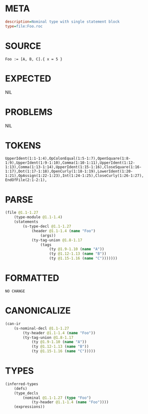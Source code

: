 # META
~~~ini
description=Nominal type with single statement block
type=file:Foo.roc
~~~
# SOURCE
~~~roc
Foo := [A, B, C].{ x = 5 }
~~~
# EXPECTED
NIL
# PROBLEMS
NIL
# TOKENS
~~~zig
UpperIdent(1:1-1:4),OpColonEqual(1:5-1:7),OpenSquare(1:8-1:9),UpperIdent(1:9-1:10),Comma(1:10-1:11),UpperIdent(1:12-1:13),Comma(1:13-1:14),UpperIdent(1:15-1:16),CloseSquare(1:16-1:17),Dot(1:17-1:18),OpenCurly(1:18-1:19),LowerIdent(1:20-1:21),OpAssign(1:22-1:23),Int(1:24-1:25),CloseCurly(1:26-1:27),
EndOfFile(2:1-2:1),
~~~
# PARSE
~~~clojure
(file @1.1-1.27
	(type-module @1.1-1.4)
	(statements
		(s-type-decl @1.1-1.27
			(header @1.1-1.4 (name "Foo")
				(args))
			(ty-tag-union @1.8-1.17
				(tags
					(ty @1.9-1.10 (name "A"))
					(ty @1.12-1.13 (name "B"))
					(ty @1.15-1.16 (name "C")))))))
~~~
# FORMATTED
~~~roc
NO CHANGE
~~~
# CANONICALIZE
~~~clojure
(can-ir
	(s-nominal-decl @1.1-1.27
		(ty-header @1.1-1.4 (name "Foo"))
		(ty-tag-union @1.8-1.17
			(ty @1.9-1.10 (name "A"))
			(ty @1.12-1.13 (name "B"))
			(ty @1.15-1.16 (name "C")))))
~~~
# TYPES
~~~clojure
(inferred-types
	(defs)
	(type_decls
		(nominal @1.1-1.27 (type "Foo")
			(ty-header @1.1-1.4 (name "Foo"))))
	(expressions))
~~~
